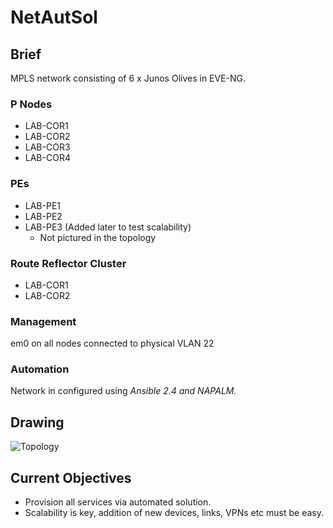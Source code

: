 # NetAutSol

## Brief
MPLS network consisting of 6 x Junos Olives in EVE-NG.

### P Nodes
* LAB-COR1
* LAB-COR2
* LAB-COR3
* LAB-COR4

### PEs
* LAB-PE1
* LAB-PE2
* LAB-PE3 (Added later to test scalability)
  * Not pictured in the topology

### Route Reflector Cluster
* LAB-COR1
* LAB-COR2

### Management
em0 on all nodes connected to physical VLAN 22

### Automation
Network in configured using *Ansible 2.4 and NAPALM.*

## Drawing
![Topology](https://i.imgur.com/fTlCm8y.png)

## Current Objectives
* Provision all services via automated solution.
* Scalability is key, addition of new devices, links, VPNs etc must be easy.